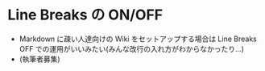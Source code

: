 # Line Breaks の ON/OFF

* Markdown に疎い人達向けの Wiki をセットアップする場合は Line Breaks OFF での運用がいいみたい\(みんな改行の入れ方がわからなかったり…\)
* \(執筆者募集\)


